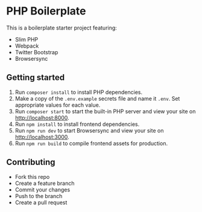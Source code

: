 # PHP Boilerplate

This is a boilerplate starter project featuring:

- Slim PHP
- Webpack
- Twitter Bootstrap
- Browsersync

## Getting started

1. Run `composer install` to install PHP dependencies.
2. Make a copy of the `.env.example` secrets file and name it `.env`.  Set appropriate values for each value.
3. Run `composer start` to start the built-in PHP server and view  your site on [http://localhost:8000](http://localhost:8000).
4. Run `npm install` to install frontend dependencies.
5. Run `npm run dev` to start Browsersync and view  your site on [http://localhost:3000](http://localhost:3000).
6. Run `npm run build` to compile frontend assets for production.

## Contributing

- Fork this repo
- Create a feature branch
- Commit your changes
- Push to the branch
- Create a pull request
